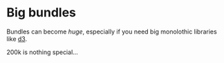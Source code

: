 
# Big bundles

Bundles can become _huge_, especially if you need big monolothic libraries
like [d3](https://github.com/mbostock/d3/).

200k is nothing special...

